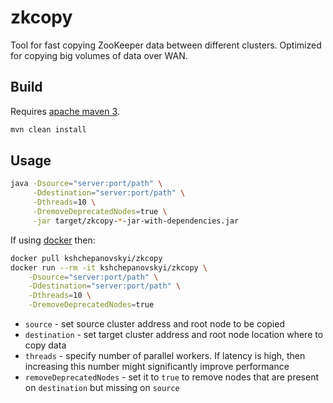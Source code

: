 # zkcopy

Tool for fast copying ZooKeeper data between different clusters.
Optimized for copying big volumes of data over WAN.

## Build

Requires [apache maven 3](https://maven.apache.org/).

```bash
mvn clean install
```

## Usage

```bash
java -Dsource="server:port/path" \
     -Ddestination="server:port/path" \
     -Dthreads=10 \
     -DremoveDeprecatedNodes=true \
     -jar target/zkcopy-*-jar-with-dependencies.jar
```

If using [docker](https://hub.docker.com/r/kshchepanovskyi/zkcopy/) then:

```bash
docker pull kshchepanovskyi/zkcopy
docker run --rm -it kshchepanovskyi/zkcopy \
    -Dsource="server:port/path" \
    -Ddestination="server:port/path" \
    -Dthreads=10 \
    -DremoveDeprecatedNodes=true
```

* `source` - set source cluster address and root node to be copied
* `destination` - set target cluster address and root node location where to
  copy data
* `threads` - specify number of parallel workers. If latency is
  high, then increasing this number might significantly improve performance
* `removeDeprecatedNodes` - set it to `true` to remove nodes that are
  present on `destination` but missing on `source`
